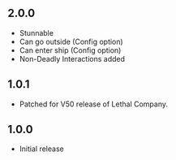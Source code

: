 ## 2.0.0
- Stunnable
- Can go outside (Config option)
- Can enter ship (Config option)
- Non-Deadly Interactions added

## 1.0.1
- Patched for V50 release of Lethal Company.

## 1.0.0

- Initial release